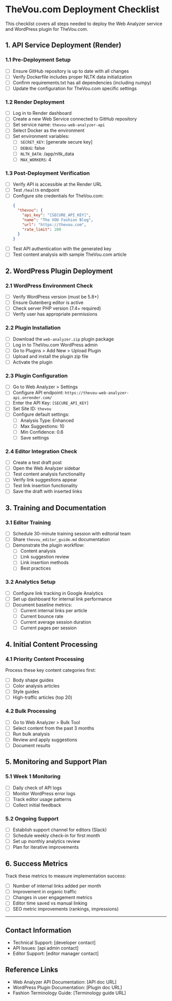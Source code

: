 # TheVou.com Deployment Checklist

This checklist covers all steps needed to deploy the Web Analyzer service and WordPress plugin for TheVou.com.

## 1. API Service Deployment (Render)

### 1.1 Pre-Deployment Setup

- [ ] Ensure GitHub repository is up to date with all changes
- [ ] Verify Dockerfile includes proper NLTK data initialization
- [ ] Confirm requirements.txt has all dependencies (including numpy)
- [ ] Update the configuration for TheVou.com specific settings

### 1.2 Render Deployment

- [ ] Log in to Render dashboard
- [ ] Create a new Web Service connected to GitHub repository
- [ ] Set service name: `thevou-web-analyzer-api`
- [ ] Select Docker as the environment
- [ ] Set environment variables:
  - [ ] `SECRET_KEY`: [generate secure key]
  - [ ] `DEBUG`: false
  - [ ] `NLTK_DATA`: /app/nltk_data
  - [ ] `MAX_WORKERS`: 4

### 1.3 Post-Deployment Verification

- [ ] Verify API is accessible at the Render URL
- [ ] Test `/health` endpoint
- [ ] Configure site credentials for TheVou.com:
  ```json
  {
    "thevou": {
      "api_key": "[SECURE_API_KEY]",
      "name": "The VOU Fashion Blog",
      "url": "https://thevou.com",
      "rate_limit": 200
    }
  }
  ```
- [ ] Test API authentication with the generated key
- [ ] Test content analysis with sample TheVou.com article

## 2. WordPress Plugin Deployment

### 2.1 WordPress Environment Check

- [ ] Verify WordPress version (must be 5.8+)
- [ ] Ensure Gutenberg editor is active
- [ ] Check server PHP version (7.4+ required)
- [ ] Verify user has appropriate permissions

### 2.2 Plugin Installation

- [ ] Download the `web-analyzer.zip` plugin package
- [ ] Log in to TheVou.com WordPress admin
- [ ] Go to Plugins > Add New > Upload Plugin
- [ ] Upload and install the plugin zip file
- [ ] Activate the plugin

### 2.3 Plugin Configuration

- [ ] Go to Web Analyzer > Settings
- [ ] Configure API endpoint: `https://thevou-web-analyzer-api.onrender.com/`
- [ ] Enter the API Key: `[SECURE_API_KEY]`
- [ ] Set Site ID: `thevou`
- [ ] Configure default settings:
  - [ ] Analysis Type: Enhanced
  - [ ] Max Suggestions: 10
  - [ ] Min Confidence: 0.6
  - [ ] Save settings

### 2.4 Editor Integration Check

- [ ] Create a test draft post
- [ ] Open the Web Analyzer sidebar
- [ ] Test content analysis functionality
- [ ] Verify link suggestions appear
- [ ] Test link insertion functionality
- [ ] Save the draft with inserted links

## 3. Training and Documentation

### 3.1 Editor Training

- [ ] Schedule 30-minute training session with editorial team
- [ ] Share `thevou_editor_guide.md` documentation
- [ ] Demonstrate the plugin workflow:
  - [ ] Content analysis
  - [ ] Link suggestion review
  - [ ] Link insertion methods
  - [ ] Best practices

### 3.2 Analytics Setup

- [ ] Configure link tracking in Google Analytics
- [ ] Set up dashboard for internal link performance
- [ ] Document baseline metrics:
  - [ ] Current internal links per article
  - [ ] Current bounce rate
  - [ ] Current average session duration
  - [ ] Current pages per session

## 4. Initial Content Processing

### 4.1 Priority Content Processing

Process these key content categories first:

- [ ] Body shape guides
- [ ] Color analysis articles
- [ ] Style guides
- [ ] High-traffic articles (top 20)

### 4.2 Bulk Processing

- [ ] Go to Web Analyzer > Bulk Tool
- [ ] Select content from the past 3 months
- [ ] Run bulk analysis
- [ ] Review and apply suggestions
- [ ] Document results

## 5. Monitoring and Support Plan

### 5.1 Week 1 Monitoring

- [ ] Daily check of API logs
- [ ] Monitor WordPress error logs
- [ ] Track editor usage patterns
- [ ] Collect initial feedback

### 5.2 Ongoing Support

- [ ] Establish support channel for editors (Slack)
- [ ] Schedule weekly check-in for first month
- [ ] Set up monthly analytics review
- [ ] Plan for iterative improvements

## 6. Success Metrics

Track these metrics to measure implementation success:

- [ ] Number of internal links added per month
- [ ] Improvement in organic traffic
- [ ] Changes in user engagement metrics
- [ ] Editor time saved vs manual linking
- [ ] SEO metric improvements (rankings, impressions)

---

## Contact Information

- Technical Support: [developer contact]
- API Issues: [api admin contact]
- Editor Support: [editor manager contact]

## Reference Links

- Web Analyzer API Documentation: [API doc URL]
- WordPress Plugin Documentation: [Plugin doc URL]
- Fashion Terminology Guide: [Terminology guide URL]